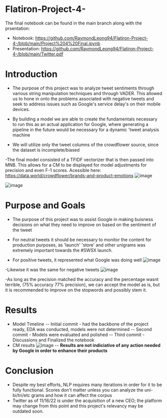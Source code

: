 # Flatiron-Project-4-
The final notebook can be found in the main branch along with the prsentation: 
- Notebook: https://github.com/RaymondLeong94/Flatiron-Project-4-/blob/main/Project%204%20Final.ipynb
- Presentation: https://github.com/RaymondLeong94/Flatiron-Project-4-/blob/main/Twitter.pdf

# Introduction
- The purpose of this project was to analyze tweet sentiments through various string manipulation techniques and through VADER. This allowed us to hone in onto the problems associated with negative tweets and seek to address issues such as Google's service delay's on their mobile devices. 

- By building a model we are able to create the fundamentals necessary to run this as an actual application for Google, where generating a pipeline in the future would be necessary for a dynamic 'tweet analysis machine

- We will utilize only the tweet columns of the crowdflower source, since the dataset is incomplete/biased

-The final model consisted of a TFIDF vectorizer that is then passed into MNB. This allows for a CM to be displayed for model adjustments for precision and even F-1 scores. Acessible here: https://data.world/crowdflower/brands-and-product-emotions
![image](https://user-images.githubusercontent.com/98904682/202356720-8e8f928f-7f9b-4f64-b07f-9082e58880e0.png)

![image](https://user-images.githubusercontent.com/98904682/202356775-fc3d0347-8b8d-41c7-abdf-99b28648bdc3.png)


# Purpose and Goals
- The purpose of this project was to assist Google in making buisness decisions on what they need to improve on based on the sentiment of the tweet

- For neutral tweets it should be necessary to monitor the content for production purposes, as 'launch' 'store' and other unigrams was extremely important towards the #SWSX launch.

- For positive tweets, it represented what Google was doing well
 ![image](https://user-images.githubusercontent.com/98904682/202356118-b9607c0e-67e2-4438-8d48-c1cc38faec63.png)

-Likewise it was the same for negative tweets
![image](https://user-images.githubusercontent.com/98904682/202356160-99ed1dd2-1eed-4f78-831d-d8297627465d.png)

-As long as the precision matched the accuracy and the percentage wasnt terrible, (75% accuracy 77% precision), we can accept the model as is, but it is recommended to improve on the stopwords and possibly stem it.

# Results
 - Model Timeline
 -- Initial commit - had the backbone of the project ready, EDA was conducted, models were not determined
 -- Second commit - Models were evaluated and polished
 -- Third commit - Discussions and Finalized the notebook 
 - CM results
  ![image](https://user-images.githubusercontent.com/98904682/202356818-dc7a9763-d663-4480-a758-6deec773e982.png)
 -- **Results are not indiciative of any action needed by Google in order to enhance their products**
 
 # Conclusion
 - Despite my best efforts, NLP requires many iterations in order for it to be fully functional. Scores don't matter unless you can analyze the uni- bi/tri/etc grams and how it can affect the corpus 
 - Twitter as of 11/16/22 is under the acquisition of a new CEO; the platform may change from this point and this project's relevancy may be outdated soon.
